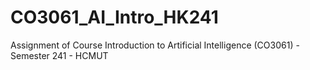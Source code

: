 # CO3061_AI_Intro_HK241
Assignment of Course Introduction to Artificial Intelligence (CO3061) - Semester 241 - HCMUT
